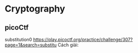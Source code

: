 # Cryptography  
## picoCtf
substitution0 https://play.picoctf.org/practice/challenge/307?page=1&search=substitu
Cách giải: 
